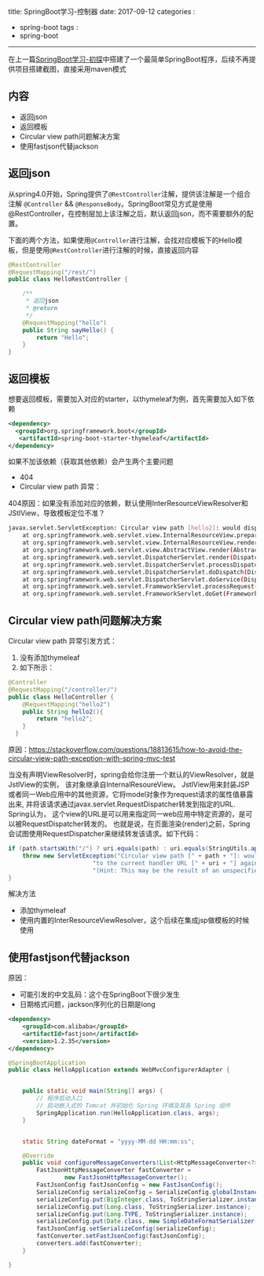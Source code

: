 title: SpringBoot学习-控制器
date: 2017-09-12
categories :
  - spring-boot
tags :
  - spring-boot
---

在上一篇[SpringBoot学习-初探](/2017-09-10-SpringBoot学习-初探/)中搭建了一个最简单SpringBoot程序，后续不再提供项目搭建截图，直接采用maven模式

## 内容
- 返回json
- 返回模板
- Circular view path问题解决方案
- 使用fastjson代替jackson

## 返回json
从spring4.0开始，Spring提供了`@RestController`注解，提供该注解是一个组合注解 `@Controller` && `@ResponseBody`。SpringBoot常见方式是使用@RestController，在控制层加上该注解之后，默认返回json，而不需要额外的配置。

下面的两个方法，如果使用`@Controller`进行注解，会找对应模板下的Hello模板，但是使用`@RestController`进行注解的时候，直接返回内容
```java
@RestController
@RequestMapping("/rest/")
public class HelloRestController {

    /**
     * 返回json
     * @return
     */
    @RequestMapping("hello")
    public String sayHello() {
        return "Hello";
    }
}


```

## 返回模板

想要返回模板，需要加入对应的starter，以thymeleaf为例，首先需要加入如下依赖

```xml
<dependency>
  <groupId>org.springframework.boot</groupId>
   <artifactId>spring-boot-starter-thymeleaf</artifactId>
</dependency>
```

如果不加该依赖（获取其他依赖）会产生两个主要问题

- 404
- Circular view path 异常：

404原因：如果没有添加对应的依赖，默认使用InterResourceViewResolver和JStlView，导致模板定位不准？


```sh
javax.servlet.ServletException: Circular view path [hello2]: would dispatch back to the current handler URL [/controller/hello2] again. Check your ViewResolver setup! (Hint: This may be the result of an unspecified view, due to default view name generation.)
	at org.springframework.web.servlet.view.InternalResourceView.prepareForRendering(InternalResourceView.java:205) ~[spring-webmvc-4.3.13.RELEASE.jar:4.3.13.RELEASE]
	at org.springframework.web.servlet.view.InternalResourceView.renderMergedOutputModel(InternalResourceView.java:145) ~[spring-webmvc-4.3.13.RELEASE.jar:4.3.13.RELEASE]
	at org.springframework.web.servlet.view.AbstractView.render(AbstractView.java:303) ~[spring-webmvc-4.3.13.RELEASE.jar:4.3.13.RELEASE]
	at org.springframework.web.servlet.DispatcherServlet.render(DispatcherServlet.java:1286) ~[spring-webmvc-4.3.13.RELEASE.jar:4.3.13.RELEASE]
	at org.springframework.web.servlet.DispatcherServlet.processDispatchResult(DispatcherServlet.java:1041) ~[spring-webmvc-4.3.13.RELEASE.jar:4.3.13.RELEASE]
	at org.springframework.web.servlet.DispatcherServlet.doDispatch(DispatcherServlet.java:984) ~[spring-webmvc-4.3.13.RELEASE.jar:4.3.13.RELEASE]
	at org.springframework.web.servlet.DispatcherServlet.doService(DispatcherServlet.java:901) ~[spring-webmvc-4.3.13.RELEASE.jar:4.3.13.RELEASE]
	at org.springframework.web.servlet.FrameworkServlet.processRequest(FrameworkServlet.java:970) ~[spring-webmvc-4.3.13.RELEASE.jar:4.3.13.RELEASE]
	at org.springframework.web.servlet.FrameworkServlet.doGet(FrameworkServlet.java:861) ~[spring-webmvc-4.3.13.RELEASE.jar:4.3.13.RELEASE]
```

## Circular view path问题解决方案

Circular view path 异常引发方式：

1. 没有添加thymeleaf
2. 如下所示：

```java
@Controller
@RequestMapping("/controller/")
public class HelloController {
    @RequestMapping("hello2")
    public String hello2(){
        return "hello2";
    }
  }
```

原因：https://stackoverflow.com/questions/18813615/how-to-avoid-the-circular-view-path-exception-with-spring-mvc-test  

当没有声明ViewResolver时，spring会给你注册一个默认的ViewResolver，就是JstlView的实例， 该对象继承自InternalResoureView。
JstlView用来封装JSP或者同一Web应用中的其他资源，它将model对象作为request请求的属性值暴露出来, 并将该请求通过javax.servlet.RequestDispatcher转发到指定的URL.
Spring认为， 这个view的URL是可以用来指定同一web应用中特定资源的，是可以被RequestDispatcher转发的。
也就是说，在页面渲染(render)之前，Spring会试图使用RequestDispatcher来继续转发该请求。如下代码：

```java
if (path.startsWith("/") ? uri.equals(path) : uri.equals(StringUtils.applyRelativePath(uri, path))) {
    throw new ServletException("Circular view path [" + path + "]: would dispatch back " +
                        "to the current handler URL [" + uri + "] again. Check your ViewResolver setup! " +
                        "(Hint: This may be the result of an unspecified view, due to default view name generation.)");
}
```

解决方法

- 添加thymeleaf
- 使用内置的InterResourceViewResolver，这个后续在集成jsp做模板的时候使用

## 使用fastjson代替jackson

原因：

- 可能引发的中文乱码：这个在SpringBoot下很少发生
- 日期格式问题，jackson序列化的日期是long

```xml
<dependency>
    <groupId>com.alibaba</groupId>
    <artifactId>fastjson</artifactId>
    <version>1.2.35</version>
</dependency>
```

```java
@SpringBootApplication
public class HelloApplication extends WebMvcConfigurerAdapter {


    public static void main(String[] args) {
        // 程序启动入口
        // 启动嵌入式的 Tomcat 并初始化 Spring 环境及其各 Spring 组件
        SpringApplication.run(HelloApplication.class, args);
    }


    static String dateFormat = "yyyy-MM-dd HH:mm:ss";

    @Override
    public void configureMessageConverters(List<HttpMessageConverter<?>> converters) {
        FastJsonHttpMessageConverter fastConverter =
                new FastJsonHttpMessageConverter();
        FastJsonConfig fastJsonConfig = new FastJsonConfig();
        SerializeConfig serializeConfig = SerializeConfig.globalInstance;
        serializeConfig.put(BigInteger.class, ToStringSerializer.instance);
        serializeConfig.put(Long.class, ToStringSerializer.instance);
        serializeConfig.put(Long.TYPE, ToStringSerializer.instance);
        serializeConfig.put(Date.class, new SimpleDateFormatSerializer(dateFormat));
        fastJsonConfig.setSerializeConfig(serializeConfig);
        fastConverter.setFastJsonConfig(fastJsonConfig);
        converters.add(fastConverter);
    }

}

```
